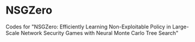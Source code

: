 # NSGZero
Codes for "NSGZero: Efficiently Learning Non-Exploitable Policy in Large-Scale Network Security Games with Neural Monte Carlo Tree Search"
